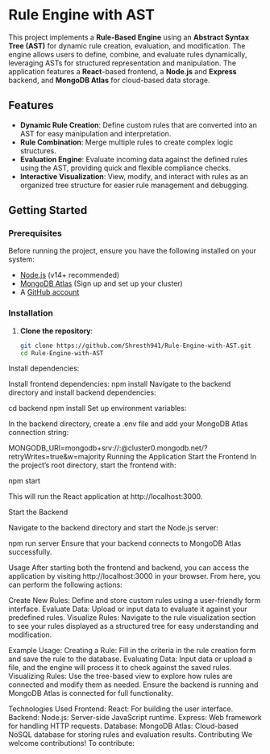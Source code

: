 
# Rule Engine with AST

This project implements a **Rule-Based Engine** using an **Abstract Syntax Tree (AST)** for dynamic rule creation, evaluation, and modification. The engine allows users to define, combine, and evaluate rules dynamically, leveraging ASTs for structured representation and manipulation. The application features a **React**-based frontend, a **Node.js** and **Express** backend, and **MongoDB Atlas** for cloud-based data storage.



## Features
- **Dynamic Rule Creation**: Define custom rules that are converted into an AST for easy manipulation and interpretation.
- **Rule Combination**: Merge multiple rules to create complex logic structures.
- **Evaluation Engine**: Evaluate incoming data against the defined rules using the AST, providing quick and flexible compliance checks.
- **Interactive Visualization**: View, modify, and interact with rules as an organized tree structure for easier rule management and debugging.

## Getting Started

### Prerequisites
Before running the project, ensure you have the following installed on your system:
- [Node.js](https://nodejs.org/) (v14+ recommended)
- [MongoDB Atlas](https://www.mongodb.com/atlas/database) (Sign up and set up your cluster)
- A [GitHub account](https://github.com/)

### Installation

1. **Clone the repository**:
   ```bash
   git clone https://github.com/Shresth941/Rule-Engine-with-AST.git
   cd Rule-Engine-with-AST
Install dependencies:

Install frontend dependencies:
npm install
Navigate to the backend directory and install backend dependencies:

cd backend
npm install
Set up environment variables:

In the backend directory, create a .env file and add your MongoDB Atlas connection string:


MONGODB_URI=mongodb+srv://<username>:<password>@cluster0.mongodb.net/<dbname>?retryWrites=true&w=majority
Running the Application
Start the Frontend
In the project’s root directory, start the frontend with:



npm start


This will run the React application at http://localhost:3000.

Start the Backend


Navigate to the backend directory and start the Node.js server:


npm run server
Ensure that your backend connects to MongoDB Atlas successfully.

Usage
After starting both the frontend and backend, you can access the application by visiting http://localhost:3000 in your browser. From here, you can perform the following actions:

Create New Rules: Define and store custom rules using a user-friendly form interface.
Evaluate Data: Upload or input data to evaluate it against your predefined rules.
Visualize Rules: Navigate to the rule visualization section to see your rules displayed as a structured tree for easy understanding and modification.



Example Usage:
Creating a Rule: Fill in the criteria in the rule creation form and save the rule to the database.
Evaluating Data: Input data or upload a file, and the engine will process it to check against the saved rules.
Visualizing Rules: Use the tree-based view to explore how rules are connected and modify them as needed.
Ensure the backend is running and MongoDB Atlas is connected for full functionality.

Technologies Used
Frontend:
React: For building the user interface.
Backend:
Node.js: Server-side JavaScript runtime.
Express: Web framework for handling HTTP requests.
Database:
MongoDB Atlas: Cloud-based NoSQL database for storing rules and evaluation results.
Contributing
We welcome contributions! To contribute:














